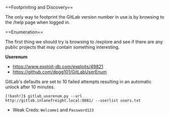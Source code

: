 ==Footprinting and Discovery==

The only way to footprint the GitLab version number in use is by browsing to the /help page when logged in.

==Enumeration==

The first thing we should try is browsing to /explore and see if there are any public projects that may contain something interesting.

**Userenum**

- https://www.exploit-db.com/exploits/49821
- https://github.com/dpgg101/GitLabUserEnum

GitLab's defaults are set to 10 failed attempts resulting in an automatic unlock after 10 minutes. 

`[!bash!]$ gitlab_userenum.py --url http://gitlab.inlanefreight.local:8081/ --userlist users.txt`

- Weak Creds: `Welcome1` and `Password123`
